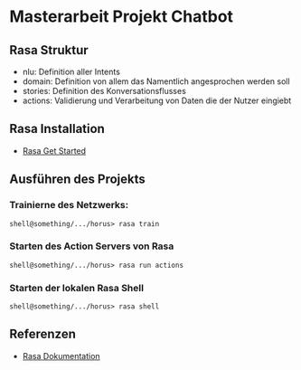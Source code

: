 # Masterarbeit Projekt Chatbot

## Rasa Struktur
 - nlu: Definition aller Intents
 - domain: Definition von allem das Namentlich angesprochen werden soll
 - stories: Definition des Konversationsflusses
 - actions: Validierung und Verarbeitung von Daten die der Nutzer eingiebt

## Rasa Installation
- [Rasa Get Started](https://rasa.com/docs/getting-started/)

## Ausführen des Projekts
### Trainierne des Netzwerks:
```shell
shell@something/.../horus> rasa train
```
### Starten des Action Servers von Rasa
```shell
shell@something/.../horus> rasa run actions
```

### Starten der lokalen Rasa Shell
```shell
shell@something/.../horus> rasa shell
```

## Referenzen
- [Rasa Dokumentation](https://rasa.com/docs/)
